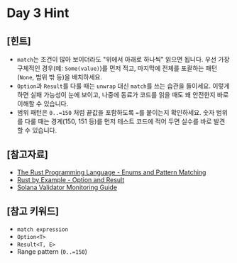 # Day 3 Hint

## [힌트]
- `match`는 조건이 많아 보이더라도 "위에서 아래로 하나씩" 읽으면 됩니다. 우선 가장 구체적인 경우(예: `Some(value)`)를 먼저 적고, 마지막에 전체를 포괄하는 패턴(`None`, 범위 밖 등)을 배치하세요.
- `Option`과 `Result`를 다룰 때는 `unwrap` 대신 `match`를 쓰는 습관을 들이세요. 이렇게 하면 실패 가능성이 눈에 보이고, 나중에 동료가 코드를 읽을 때도 왜 안전한지 바로 이해할 수 있습니다.
- 범위 패턴은 `0..=150` 처럼 끝값을 포함하도록 `=`를 붙이는지 확인하세요. 숫자 범위를 다룰 때는 경계(150, 151 등)를 먼저 테스트 코드에 적어 두면 실수를 바로 발견할 수 있습니다.

## [참고자료]
- [The Rust Programming Language - Enums and Pattern Matching](https://doc.rust-lang.org/book/ch06-00-enums.html)
- [Rust by Example - Option and Result](https://doc.rust-lang.org/rust-by-example/std/option.html)
- [Solana Validator Monitoring Guide](https://docs.solana.com/validator/monitoring)

## [참고 키워드]
- `match expression`
- `Option<T>`
- `Result<T, E>`
- Range pattern (`0..=150`)
